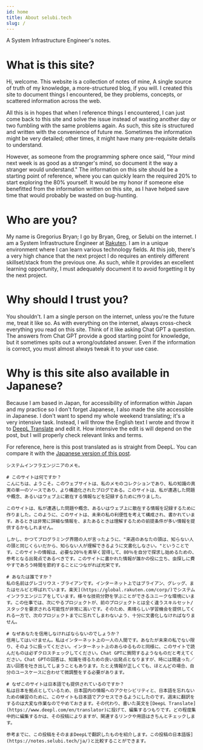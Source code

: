 ```yaml
---
id: home
title: About selubi.tech
slug: /
---
```

A System Infrastructure Engineer's notes.

# What is this site?
Hi, welcome. This website is a collection of notes of mine, A single source of truth of my knowledge, a more-structured blog, if you will. I created this site to document things I encountered, be they problems, concepts, or scattered information across the web.

All this is in hopes that when I reference things I encountered, I can just come back to this site and solve the issue instead of wasting another day or two fumbling with the same problems again. As such, this site is structured and written with the convenience of future me. Sometimes the information might be very detailed; other times, it might have many pre-requisite details to understand.

However, as someone from the programming sphere once said, "Your mind next week is as good as a stranger's mind, so document it the way a stranger would understand." The information on this site should be a starting point of reference, where you can quickly learn the required 20% to start exploring the 80% yourself. It would be my honor if someone else benefitted from the information written on this site, as I have helped save time that would probably be wasted on bug-hunting.

# Who are you?
My name is Gregorius Bryan; I go by Bryan, Greg, or Selubi on the internet. I am a System Infrastructure Engineer at [Rakuten](https://global.rakuten.com/corp/). I am in a unique environment where I can learn various technology fields. At this job, there's a very high chance that the next project I do requires an entirely different skillset/stack from the previous one. As such, while it provides an excellent learning opportunity, I must adequately document it to avoid forgetting it by the next project.

# Why should I trust you?
You shouldn't. I am a single person on the internet, unless you're the future me, treat it like so. As with everything on the internet, always cross-check everything you read on this site. Think of it like asking Chat GPT a question. The answers from Chat GPT provide a good starting point for knowledge, but it sometimes spits out a wrong/outdated answer. Even if the information is correct, you must almost always tweak it to your use case.

# Why is this site also available in Japanese?
Because I am based in Japan, for accessibility of information within Japan and my practice so I don't forget Japanese, I also made the site accessible in Japanese. I don't want to spend my whole weekend translating; it's a very intensive task. Instead, I will throw the English text I wrote and throw it to [DeepL Translate](https://www.deepl.com/en/translator) and edit it. How intensive the edit is will depend on the post, but I will properly check relevant links and terms.

For reference, here is this post translated as is straight from DeepL. You can compare it with the [Japanese version of this post](https://notes.selubi.tech/ja/).

```
システムインフラエンジニアのメモ。

# このサイトは何ですか？
こんにちは、ようこそ。このウェブサイトは、私のメモのコレクションであり、私の知識の真実の単一のソースであり、より構造化されたブログである。このサイトは、私が遭遇した問題や概念、あるいはウェブ上に散在する情報などを記録するために作りました。

このサイトは、私が遭遇した問題や概念、あるいはウェブ上に散在する情報を記録するために作りました。このように、このサイトは、未来の私の利便性を考えて構成され、書かれています。あるときは非常に詳細な情報を、またあるときは理解するための前提条件が多い情報を提供するかもしれません。

しかし、かつてプログラミング界隈の人が言ったように、"来週のあなたの頭は、知らない人の頭と同じくらいだから、知らない人が理解できるように文書化しなさい。"ということです。このサイトの情報は、必要な20％を素早く習得して、80％を自分で探求し始めるための、参考となる出発点であるべきです。このサイトに書かれた情報が誰かの役に立ち、虫探しに費やすであろう時間を節約することにつながれば光栄です。

# あなたは誰ですか？
私の名前はグレゴリウス・ブライアンです。インターネット上ではブライアン、グレッグ、またはセルビと呼ばれています。楽天](https://global.rakuten.com/corp/)でシステムインフラエンジニアをしています。様々な技術分野を学ぶことができるユニークな環境にいます。この仕事では、次にやるプロジェクトが、前のプロジェクトとは全く違うスキルセット/スタックを要求される可能性が非常に高いです。そのため、素晴らしい学習機会を提供してくれる一方で、次のプロジェクトまでに忘れてしまわないよう、十分に文書化しなければなりません。

# なぜあなたを信用しなければならないのでしょうか？
信用してはいけません。私はインターネット上の一人の人間です。あなたが未来の私でない限り、そのように扱ってください。インターネット上のあらゆるものと同様に、このサイトで読んだものは必ずクロスチェックしてください。Chat GPTに質問するようなものだと考えてください。Chat GPTの回答は、知識を得るための良い出発点となりますが、時には間違った／古い回答を吐き出してしまうこともあります。たとえ情報が正しくても、ほとんどの場合、自分のユースケースに合わせて微調整をする必要があります。

# なぜこのサイトは日本語でも提供されているのですか？
私は日本を拠点としているため、日本国内の情報へのアクセシビリティと、日本語を忘れないための練習のために、このサイトも日本語でアクセスできるようにしたのです。週末に翻訳をするのは大変な作業なのでやめておきます。その代わり、書いた英文を[DeepL Translate](https://www.deepl.com/en/translator)に投げて、編集するつもりです。どの程度集中的に編集するかは、その投稿によりますが、関連するリンクや用語はきちんとチェックします。

参考までに、この投稿をそのままDeepLで翻訳したものを紹介します。この投稿の日本語版](https://notes.selubi.tech/ja/)と比較することができます。
```
